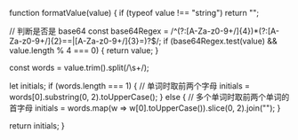 function formatValue(value) {
  if (typeof value !== "string") return "";

  // 判断是否是 base64
  const base64Regex = /^(?:[A-Za-z0-9+\/]{4})*(?:[A-Za-z0-9+\/]{2}==|[A-Za-z0-9+\/]{3}=)?$/;
  if (base64Regex.test(value) && value.length % 4 === 0) {
    return value;
  }

  const words = value.trim().split(/\s+/);

  let initials;
  if (words.length === 1) {
    // 单词时取前两个字母
    initials = words[0].substring(0, 2).toUpperCase();
  } else {
    // 多个单词时取前两个单词的首字母
    initials = words.map(w => w[0].toUpperCase()).slice(0, 2).join("");
  }

  return initials;
}
